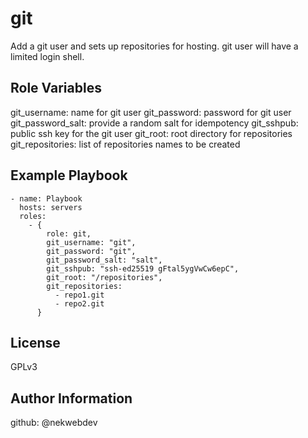 git
===

Add a git user and sets up repositories for hosting.
git user will have a limited login shell.

Role Variables
--------------

git_username: name for git user
git_password: password for git user
git_password_salt: provide a random salt for idempotency
git_sshpub: public ssh key for the git user
git_root: root directory for repositories
git_repositories: list of repositories names to be created

Example Playbook
----------------
```
- name: Playbook
  hosts: servers
  roles:
    - {
        role: git,
        git_username: "git",
        git_password: "git",
        git_password_salt: "salt",
        git_sshpub: "ssh-ed25519 gFtal5ygVwCw6epC",
        git_root: "/repositories",
        git_repositories:
          - repo1.git
          - repo2.git
      }
```

License
-------

GPLv3

Author Information
------------------

github: @nekwebdev
